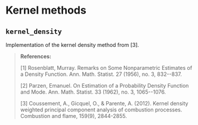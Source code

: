 # Kernel methods

## `kernel_density`

Implementation of the kernel density method from [3].

> **References:**
>
> [1] Rosenblatt, Murray. Remarks on Some Nonparametric Estimates of a Density Function. Ann. Math. Statist. 27 (1956), no. 3, 832--837.
>
> [2] Parzen, Emanuel. On Estimation of a Probability Density Function and Mode. Ann. Math. Statist. 33 (1962), no. 3, 1065--1076.
>
> [3] Coussement, A., Gicquel, O., & Parente, A. (2012). Kernel density weighted principal component analysis of combustion processes. Combustion and flame, 159(9), 2844-2855.
